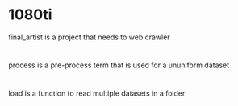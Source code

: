# 1080ti
final_artist is a project that needs to web crawler
#
process is a pre-process term that is used for a ununiform dataset

#
load is a function to read multiple datasets in a folder
